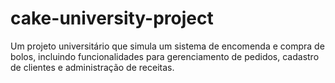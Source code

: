 # cake-university-project
Um projeto universitário que simula um sistema de encomenda e compra de bolos, incluindo funcionalidades para gerenciamento de pedidos, cadastro de clientes e administração de receitas.
